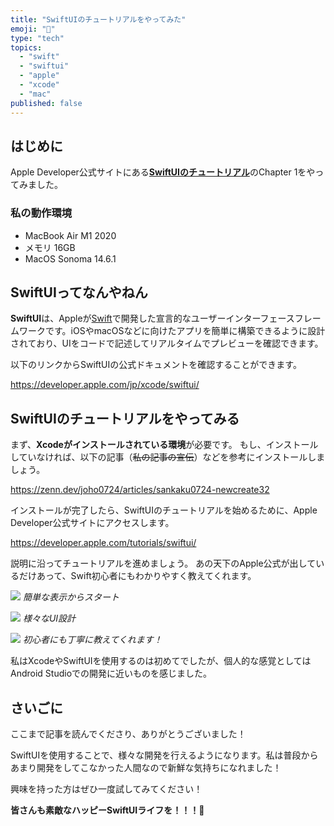 ```yaml
---
title: "SwiftUIのチュートリアルをやってみた"
emoji: "🐣"
type: "tech"
topics:
  - "swift"
  - "swiftui"
  - "apple"
  - "xcode"
  - "mac"
published: false
---
```


## はじめに

Apple Developer公式サイトにある[**SwiftUIのチュートリアル**](https://developer.apple.com/tutorials/swiftui/)のChapter 1をやってみました。

### 私の動作環境
- MacBook Air M1 2020
- メモリ 16GB
- MacOS Sonoma 14.6.1

## SwiftUIってなんやねん

**SwiftUI**は、Appleが[Swift](https://developer.apple.com/jp/swift/)で開発した宣言的なユーザーインターフェースフレームワークです。iOSやmacOSなどに向けたアプリを簡単に構築できるように設計されており、UIをコードで記述してリアルタイムでプレビューを確認できます。

以下のリンクからSwiftUIの公式ドキュメントを確認することができます。

https://developer.apple.com/jp/xcode/swiftui/

## SwiftUIのチュートリアルをやってみる

まず、**Xcodeがインストールされている環境**が必要です。
もし、インストールしていなければ、以下の記事（~~私の記事の宣伝~~）などを参考にインストールしましょう。

https://zenn.dev/joho0724/articles/sankaku0724-newcreate32

インストールが完了したら、SwiftUIのチュートリアルを始めるために、Apple Developer公式サイトにアクセスします。

https://developer.apple.com/tutorials/swiftui/

説明に沿ってチュートリアルを進めましょう。
あの天下のApple公式が出しているだけあって、Swift初心者にもわかりやすく教えてくれます。

![](/images/sankaku33/1.png)
*簡単な表示からスタート*

![](/images/sankaku33/2.png)
*様々なUI設計*

![](/images/sankaku33/3.png)
*初心者にも丁寧に教えてくれます！*

私はXcodeやSwiftUIを使用するのは初めてでしたが、個人的な感覚としてはAndroid Studioでの開発に近いものを感じました。

## さいごに

ここまで記事を読んでくださり、ありがとうございました！

SwiftUIを使用することで、様々な開発を行えるようになります。私は普段からあまり開発をしてこなかった人間なので新鮮な気持ちになれました！

興味を持った方はぜひ一度試してみてください！

**皆さんも素敵なハッピーSwiftUIライフを！！！🌸**
